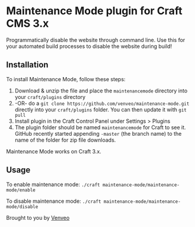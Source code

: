 # Maintenance Mode plugin for Craft CMS 3.x

Programmatically disable the website through command line. Use this for your automated build processes to disable the website during build!

## Installation

To install Maintenance Mode, follow these steps:

1. Download & unzip the file and place the `maintenancemode` directory into your `craft/plugins` directory
2.  -OR- do a `git clone https://github.com/venveo/maintenance-mode.git` directly into your `craft/plugins` folder.  You can then update it with `git pull`
4. Install plugin in the Craft Control Panel under Settings > Plugins
5. The plugin folder should be named `maintenancemode` for Craft to see it.  GitHub recently started appending `-master` (the branch name) to the name of the folder for zip file downloads.

Maintenance Mode works on Craft 3.x.

## Usage
To enable maintenance mode:
`./craft maintenance-mode/maintenance-mode/enable`

To disable maintenance mode:
`./craft maintenance-mode/maintenance-mode/disable`

Brought to you by [Venveo](https://venveo.com)
